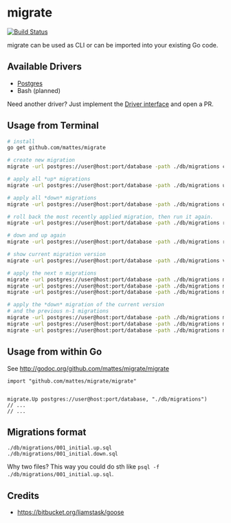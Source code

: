# migrate

[![Build Status](https://travis-ci.org/mattes/migrate.svg?branch=master)](https://travis-ci.org/mattes/migrate)

migrate can be used as CLI or can be imported into your existing Go code.


## Available Drivers

 * [Postgres](https://github.com/mattes/migrate/tree/master/driver/postgres)
 * Bash (planned)

Need another driver? Just implement the [Driver interface](http://godoc.org/github.com/mattes/migrate/driver#Driver) and open a PR.


## Usage from Terminal

```bash
# install
go get github.com/mattes/migrate

# create new migration
migrate -url postgres://user@host:port/database -path ./db/migrations create add_field_to_table

# apply all *up* migrations
migrate -url postgres://user@host:port/database -path ./db/migrations up

# apply all *down* migrations
migrate -url postgres://user@host:port/database -path ./db/migrations down

# roll back the most recently applied migration, then run it again.
migrate -url postgres://user@host:port/database -path ./db/migrations redo

# down and up again
migrate -url postgres://user@host:port/database -path ./db/migrations reset

# show current migration version
migrate -url postgres://user@host:port/database -path ./db/migrations version

# apply the next n migrations
migrate -url postgres://user@host:port/database -path ./db/migrations migrate +1
migrate -url postgres://user@host:port/database -path ./db/migrations migrate +2
migrate -url postgres://user@host:port/database -path ./db/migrations migrate +n

# apply the *down* migration of the current version 
# and the previous n-1 migrations
migrate -url postgres://user@host:port/database -path ./db/migrations migrate -1
migrate -url postgres://user@host:port/database -path ./db/migrations migrate -2
migrate -url postgres://user@host:port/database -path ./db/migrations migrate -n
```


## Usage from within Go

See http://godoc.org/github.com/mattes/migrate/migrate

```golang
import "github.com/mattes/migrate/migrate"


migrate.Up postgres://user@host:port/database, "./db/migrations")
// ... 
// ... 
```

## Migrations format

```
./db/migrations/001_initial.up.sql
./db/migrations/001_initial.down.sql
```

Why two files? This way you could do sth like ``psql -f ./db/migrations/001_initial.up.sql``.


## Credits

 * https://bitbucket.org/liamstask/goose